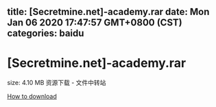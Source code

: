 
title: [Secretmine.net]-academy.rar
date: Mon Jan 06 2020 17:47:57 GMT+0800 (CST)    
categories: baidu
---

# [Secretmine.net]-academy.rar
size: 4.10 MB
 资源下载 - 文件中转站
 

[How to download](https://bpcam.bemobtrk.com/go/2ceec3aa-1ca2-46d6-b9ff-aaa5c184517c?jno=5398)